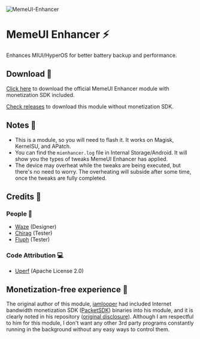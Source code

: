 ![MemeUI-Enhancer](https://github.com/iamlooper/MemeUI-Enhancer/raw/main/memeui_enhancer.png)

# MemeUI Enhancer ⚡

Enhances MIUI/HyperOS for better battery backup and performance.

## Download 📲

[Click here](https://www.pling.com/p/1723021/) to download the official MemeUI Enhancer module with monetization SDK included.
    
[Check releases](/releases) to download this module without monetization SDK.

## Notes 📝

- This is a module, so you will need to flash it. It works on Magisk, KernelSU, and APatch.
- You can find the `mienhancer.log` file in Internal Storage/Android. It will show you the types of tweaks MemeUI Enhancer has applied.
- The device may overheat while the tweaks are being executed, but there's no need to worry. The overheating will subside after some time, once the tweaks are fully completed.

## Credits 📜

### People 👥

- [Waze](https://t.me/XelXen) (Designer)
- [Chirag](https://t.me/selfmuser) (Tester)
- [Fluph](https://t.me/fluphish) (Tester)

### Code Attribution 💻

- [Uperf](https://github.com/yc9559/uperf) (Apache License 2.0)

## Monetization-free experience 🚫

The original author of this module, [iamlooper](https://github.com/iamlooper) had included Internet bandwidth monetization SDK ([PacketSDK](https://www.packetsdk.com/)) binaries into his module, and it is clearly noted in his repository ([original disclosure](https://telegra.ph/Disclosure-09-16)). Although I am respectful to him for this module, I don't want any other 3rd party programs constantly running in the background without any easy ways to control them.
